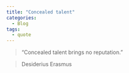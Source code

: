 ```yaml
---
title: "Concealed talent"
categories:
  - Blog
tags:
  - quote
---
```


> “Concealed talent brings no reputation.”


> Desiderius Erasmus